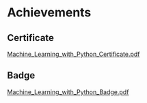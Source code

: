 

# Achievements
## Certificate
[Machine_Learning_with_Python_Certificate.pdf](https://prod-files-secure.s3.us-west-2.amazonaws.com/03e82b26-cccb-4906-bb56-adabcbdc0655/0f35a87e-0c16-48ac-af62-4e4cc34c6a19/Machine_Learning_with_Python_Certificate.pdf?X-Amz-Algorithm=AWS4-HMAC-SHA256&X-Amz-Content-Sha256=UNSIGNED-PAYLOAD&X-Amz-Credential=ASIAZI2LB4663P23YES6%2F20250204%2Fus-west-2%2Fs3%2Faws4_request&X-Amz-Date=20250204T221350Z&X-Amz-Expires=3600&X-Amz-Security-Token=IQoJb3JpZ2luX2VjEB4aCXVzLXdlc3QtMiJIMEYCIQCs9%2BYvqt4OuoFLexGmPtp2axwDV7aqw6xfvRO8JSmAFgIhAIWFJcJ9NlgPyPzFENVVNZpaz1Ix59fk5QM91C0uiWItKv8DCDcQABoMNjM3NDIzMTgzODA1IgxhDgQVvExax7L3lBwq3AOkUQRBIV3488lFI8pWHbTIe0AwgrNhc1GGYVLdfoF%2BTqfrukloLoTaZ8ej2pyH8IMYPycJqdVJu6PR8W%2B3FxGW0GZE71d9qdzBd9Wn0WRjj38FrYDoPpQUujTffmh7GrU%2F7WV1Q3bf5%2BCKs6RRKB3zUz4T56QPXXRNSk9gbcBQ9%2FIpkcYCEqPpjoE3eUo0opafRWld5UOCqicinwbAz%2BYy9M2KMemRnSUlXbMHZfwYKz2E1RB1KeOv3IMd%2BRv4rWdlexL2DXUR56IDdBgP1B5A5sWo6ac84OMn4EaH1vYXcrFAs3DtFKLJMHRrsH20VU9O9uTgPvnJf%2Fy6Xn2YKcC7fhvF5fFP6hDuglV1VixrkB3VfX85ywhdlwIpRYxiDuBoCgJv537AC653s41x8ryLJz6%2B3DiRMYRWmBeqilzHIHYIQpvlnOoitg1dpbZ%2FdAHho0qPHiO4LFq14qmonuRCVg3I%2FPlqBDdVXzFhwPPttssx5o0a%2B0QD0a%2F6Lq%2FZdCTCwE6KDYQ7cyltscVMPrb50UCNCtUlH8hei88lyfbFoCh22u3vjIJ1GrZh1hfLdXhSKPWbgW6qgDMDqgQZKWLlRFJkcSzaPXgXQRFVSrgTeW4DDJUOOZ%2BgDNuojjC0lIq9BjqkAf1NAjMbDBe2q6Mavzn%2BsqkwI%2FhpeJEokmJoGQRPE6ChaNadmtltbALRibMLl%2F%2B3NtUsO2bhvrR033PugmuVdeuCvmXvbMCrXm79jmY%2B%2BDyOxeZ3den96aHih9RAZ%2BB8fD3nkISFHZ0W31TlPv74%2FN%2FNkG0lNDJJDxbocGsg5eDFqxz8u%2FGwLX3QYGgUt6ZCxuq8f959kTt9BE5hMPWpEBDexQL5&X-Amz-Signature=86408c7768c342e846002d9cb5f7d97f408a38667599e9506b27a43f023d6a3c&X-Amz-SignedHeaders=host&x-id=GetObject)
## Badge
[Machine_Learning_with_Python_Badge.pdf](https://prod-files-secure.s3.us-west-2.amazonaws.com/03e82b26-cccb-4906-bb56-adabcbdc0655/ff622a22-73d6-44e3-9c7b-e89a8e61b7aa/Machine_Learning_with_Python_Badge.pdf?X-Amz-Algorithm=AWS4-HMAC-SHA256&X-Amz-Content-Sha256=UNSIGNED-PAYLOAD&X-Amz-Credential=ASIAZI2LB4663P23YES6%2F20250204%2Fus-west-2%2Fs3%2Faws4_request&X-Amz-Date=20250204T221350Z&X-Amz-Expires=3600&X-Amz-Security-Token=IQoJb3JpZ2luX2VjEB4aCXVzLXdlc3QtMiJIMEYCIQCs9%2BYvqt4OuoFLexGmPtp2axwDV7aqw6xfvRO8JSmAFgIhAIWFJcJ9NlgPyPzFENVVNZpaz1Ix59fk5QM91C0uiWItKv8DCDcQABoMNjM3NDIzMTgzODA1IgxhDgQVvExax7L3lBwq3AOkUQRBIV3488lFI8pWHbTIe0AwgrNhc1GGYVLdfoF%2BTqfrukloLoTaZ8ej2pyH8IMYPycJqdVJu6PR8W%2B3FxGW0GZE71d9qdzBd9Wn0WRjj38FrYDoPpQUujTffmh7GrU%2F7WV1Q3bf5%2BCKs6RRKB3zUz4T56QPXXRNSk9gbcBQ9%2FIpkcYCEqPpjoE3eUo0opafRWld5UOCqicinwbAz%2BYy9M2KMemRnSUlXbMHZfwYKz2E1RB1KeOv3IMd%2BRv4rWdlexL2DXUR56IDdBgP1B5A5sWo6ac84OMn4EaH1vYXcrFAs3DtFKLJMHRrsH20VU9O9uTgPvnJf%2Fy6Xn2YKcC7fhvF5fFP6hDuglV1VixrkB3VfX85ywhdlwIpRYxiDuBoCgJv537AC653s41x8ryLJz6%2B3DiRMYRWmBeqilzHIHYIQpvlnOoitg1dpbZ%2FdAHho0qPHiO4LFq14qmonuRCVg3I%2FPlqBDdVXzFhwPPttssx5o0a%2B0QD0a%2F6Lq%2FZdCTCwE6KDYQ7cyltscVMPrb50UCNCtUlH8hei88lyfbFoCh22u3vjIJ1GrZh1hfLdXhSKPWbgW6qgDMDqgQZKWLlRFJkcSzaPXgXQRFVSrgTeW4DDJUOOZ%2BgDNuojjC0lIq9BjqkAf1NAjMbDBe2q6Mavzn%2BsqkwI%2FhpeJEokmJoGQRPE6ChaNadmtltbALRibMLl%2F%2B3NtUsO2bhvrR033PugmuVdeuCvmXvbMCrXm79jmY%2B%2BDyOxeZ3den96aHih9RAZ%2BB8fD3nkISFHZ0W31TlPv74%2FN%2FNkG0lNDJJDxbocGsg5eDFqxz8u%2FGwLX3QYGgUt6ZCxuq8f959kTt9BE5hMPWpEBDexQL5&X-Amz-Signature=43103fa75ac5bc61ee91873078fb7d73e6d1edbc9aa66dd328d964f2ad99d5ff&X-Amz-SignedHeaders=host&x-id=GetObject)
